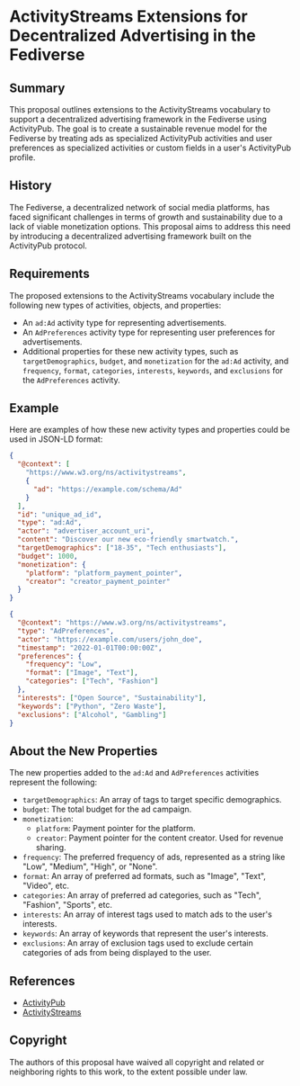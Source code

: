 # ActivityStreams Extensions for Decentralized Advertising in the Fediverse

## Summary

This proposal outlines extensions to the ActivityStreams vocabulary to support a decentralized advertising framework in the Fediverse using ActivityPub. The goal is to create a sustainable revenue model for the Fediverse by treating ads as specialized ActivityPub activities and user preferences as specialized activities or custom fields in a user's ActivityPub profile.

## History

The Fediverse, a decentralized network of social media platforms, has faced significant challenges in terms of growth and sustainability due to a lack of viable monetization options. This proposal aims to address this need by introducing a decentralized advertising framework built on the ActivityPub protocol.

## Requirements

The proposed extensions to the ActivityStreams vocabulary include the following new types of activities, objects, and properties:

- An `ad:Ad` activity type for representing advertisements.
- An `AdPreferences` activity type for representing user preferences for advertisements.
- Additional properties for these new activity types, such as `targetDemographics`, `budget`, and `monetization` for the `ad:Ad` activity, and `frequency`, `format`, `categories`, `interests`, `keywords`, and `exclusions` for the `AdPreferences` activity.

## Example

Here are examples of how these new activity types and properties could be used in JSON-LD format:

```json
{
  "@context": [
    "https://www.w3.org/ns/activitystreams",
    {
      "ad": "https://example.com/schema/Ad"
    }
  ],
  "id": "unique_ad_id",
  "type": "ad:Ad",
  "actor": "advertiser_account_uri",
  "content": "Discover our new eco-friendly smartwatch.",
  "targetDemographics": ["18-35", "Tech enthusiasts"],
  "budget": 1000,
  "monetization": {
    "platform": "platform_payment_pointer",
    "creator": "creator_payment_pointer"
  }
}
```

```json
{
  "@context": "https://www.w3.org/ns/activitystreams",
  "type": "AdPreferences",
  "actor": "https://example.com/users/john_doe",
  "timestamp": "2022-01-01T00:00:00Z",
  "preferences": {
    "frequency": "Low",
    "format": ["Image", "Text"],
    "categories": ["Tech", "Fashion"]
  },
  "interests": ["Open Source", "Sustainability"],
  "keywords": ["Python", "Zero Waste"],
  "exclusions": ["Alcohol", "Gambling"]
}
```

## About the New Properties

The new properties added to the `ad:Ad` and `AdPreferences` activities represent the following:

- `targetDemographics`: An array of tags to target specific demographics.
- `budget`: The total budget for the ad campaign.
- `monetization`: 
  - `platform`: Payment pointer for the platform.
  - `creator`: Payment pointer for the content creator. Used for revenue sharing.
- `frequency`: The preferred frequency of ads, represented as a string like "Low", "Medium", "High", or "None".
- `format`: An array of preferred ad formats, such as "Image", "Text", "Video", etc.
- `categories`: An array of preferred ad categories, such as "Tech", "Fashion", "Sports", etc.
- `interests`: An array of interest tags used to match ads to the user's interests.
- `keywords`: An array of keywords that represent the user's interests.
- `exclusions`: An array of exclusion tags used to exclude certain categories of ads from being displayed to the user.

## References

- [ActivityPub](https://www.w3.org/TR/activitypub/)
- [ActivityStreams](https://www.w3.org/TR/activitystreams-core/)

## Copyright

The authors of this proposal have waived all copyright and related or neighboring rights to this work, to the extent possible under law.
